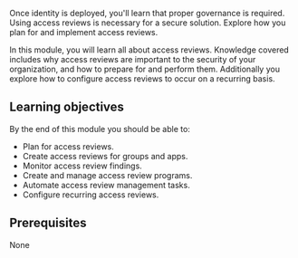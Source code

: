Once identity is deployed, you'll learn that proper governance is required. Using access reviews is necessary for a secure solution. Explore how you plan for and implement access reviews.

In this module, you will learn all about access reviews. Knowledge covered includes why access reviews are important to the security of your organization, and how to prepare for and perform them. Additionally you explore how to configure access reviews to occur on a recurring basis.

## Learning objectives

By the end of this module you should be able to:

- Plan for access reviews.
- Create access reviews for groups and apps.
- Monitor access review findings.
- Create and manage access review programs.
- Automate access review management tasks.
- Configure recurring access reviews.

## Prerequisites

None
